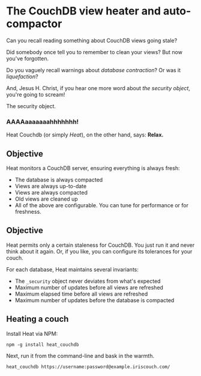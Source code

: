 # The CouchDB view heater and auto-compactor

Can you recall reading something about CouchDB views going stale?

Did somebody once tell you to remember to clean your views? But now you've forgotten.

Do you vaguely recall warnings about *database contraction*? Or was it *liquefaction*?

And, Jesus H. Christ, if you hear one more word about *the security object*, you're going to scream!

The security object.

### AAAAaaaaaaahhhhhhh!

Heat Couchdb (or simply *Heat*), on the other hand, says: **Relax.**

## Objective

Heat monitors a CouchDB server, ensuring everything is always fresh:

* The database is always compacted
* Views are always up-to-date
* Views are always compacted
* Old views are cleaned up
* All of the above are configurable. You can tune for performance or for freshness.

## Objective

Heat permits only a certain staleness for CouchDB. You just run it and never think about it again. Or, if you like, you can configure its tolerances for your couch.

For each database, Heat maintains several invariants:

* The `_security` object never deviates from what's expected
* Maximum number of updates before all views are refreshed
* Maximum elapsed time before all views are refreshed
* Maximum number of updates before the database is compacted

## Heating a couch

Install Heat via NPM:

    npm -g install heat_couchdb

Next, run it from the command-line and bask in the warmth.

    heat_couchdb https://username:password@example.iriscouch.com/
